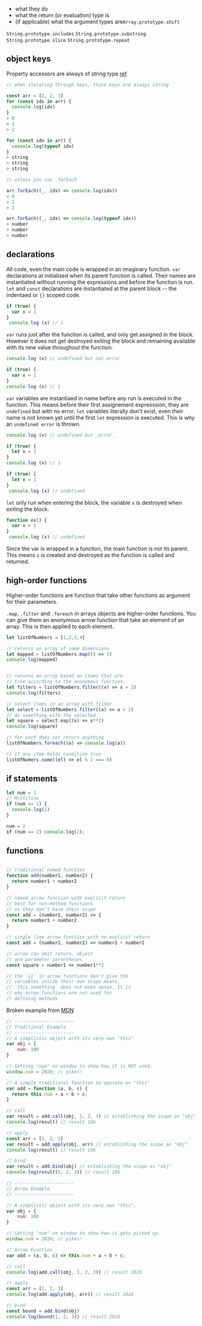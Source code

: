 - what they do
- what the return (or evaluation) type is
- (if applicable) what the argument types are`Array.prototype.shift`

`String.prototype.includes`
`String.prototype.substring`
`String.prototype.slice`
`String.prototype.repeat`

## object keys

Property accessors are always of string type [ref](https://developer.mozilla.org/en-US/docs/Web/JavaScript/Reference/Operators/Property_Accessors#bracket_notation)
```javaScript
// when iterating through keys, those keys are always string

const arr = [1, 2, 3]
for (const idx in arr) {
  console.log(idx)
}
> 0
> 1
> 2

for (const idx in arr) {
  console.log(typeof idx)
}
> string
> string
> string

// unless you use .forEach

arr.forEach((_, idx) => console.log(idx))
> 0
> 1
> 2

arr.forEach((_, idx) => console.log(typeof idx))
> number
> number
> number

```

## declarations

All code, even the main code is wrapped in an imaginary function. `var` declarations at initialised when its parent function is called. Their names are instantiated without running the expressions and before the function is run. `let` and `const` declarations are instantiated at the parent block -- the indentaed or `{}` scoped code.

```Javascript
if (true) {
  var x = 1
}
 console.log (x) // 1
```

`var` runs just after the function is called, and only get assigned in the block. However it does not get destroyed exiting the block and remaining available with its new value throughout the function.

```Javascript
console.log (x) // undefined but not error

if (true) {
  var x = 1
}
console.log (x) // 1
```

`var` variables are instantiaed in name before any run is executed in the function. This means before their first assignement expresssion, they are `undefined` but with no error. `let` variables literally don't exist, even their name is not known yet until the first `let` expression is executed. This is why an `undefined error` is thrown.

```Javascript
console.log (x) // undefined but _error_

if (true) {
  let x = 1
}
console.log (x) // 1
```

```Javascript
if (true) {
  let x = 1
}
 console.log (x) // undefined
```

`let` only run when entering the block, the variable `x` is destroyed when exiting the block.

```Javascript
function ex() {
  var x = 1
}
 console.log (x) // undefined
```

Since the var is wrapped in a function, the main function is not its parent. This means `x` is created and destroyed as the function is called and returned.

## high-order functions

Higher-order functions are function that take other functions as argument for their parameters.

`.map`, `.filter` and `.foreach` in arrays objects are higher-order functions. You can give them an anonymous arrow function that take an element of an array. This is then applied to each element.

```Javascript
let listOfNumbers = [1,2,3,4]

// returns an array of same dimensions
let mapped = listOfNumbers.map(() => 1)
console.log(mapped)


// returns an array based on items that are
// true according to the anonymous function.
let filters = listOfNumbers.filter((x) => x > 2)
console.log(filters)

// select items in an array with filter
let select = listOfNumbers.filter((a) => a > 2)
// do something with the selected
let square = select.map((x) => x**2)
console.log(square)

// for each does not return anything
listOfNumbers.foreach((a) => console.log(a))

// if any item holds condition true
listOfNumers.some((el) => el % 2 === 0)
```

## if statements

```Javascript
let num = 1
// Multiline
if (num == 1) {
  console.log(1)
}

num = 2
if (num == 2) console.log(2);
```

## functions

```Javascript

// traditional named function
function add(number1, number2) {
  return number1 + number2
}

// named arrow function with explicit return
// best for non-method functions
// as they don't have their scope
const add = (number1, number2) => {
  return number1 + number2
}

// single line arrow function with no explicit return
const add = (number1, number2) => number1 + number2

// arrow can omit return, object
// and parameter parentheses
const square = number1 => number1**2

// the `{}` in arrow functions don't give the
// variables inside their own scope means,
// `this.something` does not make sense. It is
// why arrow functions are not used for
// defining methods

```

Broken example from [MDN](https://developer.mozilla.org/en-US/docs/Web/JavaScript/Reference/Functions/Arrow_functions)

```Javascript
// ----------------------
// Traditional Example
// ----------------------
// A simplistic object with its very own "this".
var obj = {
    num: 100
}

// Setting "num" on window to show how it is NOT used.
window.num = 2020; // yikes!

// A simple traditional function to operate on "this"
var add = function (a, b, c) {
  return this.num + a + b + c;
}

// call
var result = add.call(obj, 1, 2, 3) // establishing the scope as "obj"
console.log(result) // result 106

// apply
const arr = [1, 2, 3]
var result = add.apply(obj, arr) // establishing the scope as "obj"
console.log(result) // result 106

// bind
var result = add.bind(obj) // establishing the scope as "obj"
console.log(result(1, 2, 3)) // result 106

```

```Javascript
// ----------------------
// Arrow Example
// ----------------------

// A simplistic object with its very own "this".
var obj = {
    num: 100
}

// Setting "num" on window to show how it gets picked up.
window.num = 2020; // yikes!

// Arrow Function
var add = (a, b, c) => this.num + a + b + c;

// call
console.log(add.call(obj, 1, 2, 3)) // result 2026

// apply
const arr = [1, 2, 3]
console.log(add.apply(obj, arr)) // result 2026

// bind
const bound = add.bind(obj)
console.log(bound(1, 2, 3)) // result 2026

```
